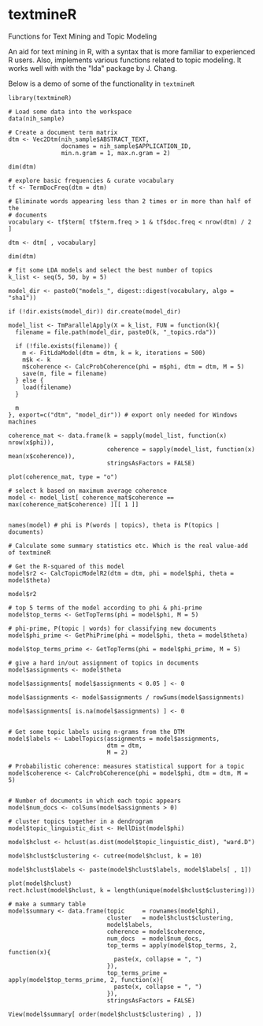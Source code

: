 # textmineR
Functions for Text Mining and Topic Modeling

An aid for text mining in R, with a syntax that
    is more familiar to experienced R users. Also, implements various functions
    related to topic modeling. It works well with with the "lda" package by J.
    Chang.
    
Below is a demo of some of the functionality in `textmineR`


    library(textmineR)

    # Load some data into the workspace 
    data(nih_sample)
    
    # Create a document term matrix
    dtm <- Vec2Dtm(nih_sample$ABSTRACT_TEXT, 
                   docnames = nih_sample$APPLICATION_ID, 
                   min.n.gram = 1, max.n.gram = 2)
    
    dim(dtm)
    
    # explore basic frequencies & curate vocabulary
    tf <- TermDocFreq(dtm = dtm)
    
    # Eliminate words appearing less than 2 times or in more than half of the
    # documents
    vocabulary <- tf$term[ tf$term.freq > 1 & tf$doc.freq < nrow(dtm) / 2 ]
    
    dtm <- dtm[ , vocabulary]
    
    dim(dtm)
    
    # fit some LDA models and select the best number of topics
    k_list <- seq(5, 50, by = 5)
    
    model_dir <- paste0("models_", digest::digest(vocabulary, algo = "sha1"))
    
    if (!dir.exists(model_dir)) dir.create(model_dir)
    
    model_list <- TmParallelApply(X = k_list, FUN = function(k){
      filename = file.path(model_dir, paste0(k, "_topics.rda"))

      if (!file.exists(filename)) {
        m <- FitLdaModel(dtm = dtm, k = k, iterations = 500)
        m$k <- k
        m$coherence <- CalcProbCoherence(phi = m$phi, dtm = dtm, M = 5)
        save(m, file = filename)
      } else {
        load(filename)
      }
      
      m
    }, export=c("dtm", "model_dir")) # export only needed for Windows machines
    
    coherence_mat <- data.frame(k = sapply(model_list, function(x) nrow(x$phi)), 
                                coherence = sapply(model_list, function(x) mean(x$coherence)), 
                                stringsAsFactors = FALSE)
    
    plot(coherence_mat, type = "o")
    
    # select k based on maximum average coherence
    model <- model_list[ coherence_mat$coherence == max(coherence_mat$coherence) ][[ 1 ]]

    
    names(model) # phi is P(words | topics), theta is P(topics | documents)
    
    # Calculate some summary statistics etc. Which is the real value-add of textmineR
    
    # Get the R-squared of this model
    model$r2 <- CalcTopicModelR2(dtm = dtm, phi = model$phi, theta = model$theta)
    
    model$r2
    
    # top 5 terms of the model according to phi & phi-prime
    model$top_terms <- GetTopTerms(phi = model$phi, M = 5)
    
    # phi-prime, P(topic | words) for classifying new documents
    model$phi_prime <- GetPhiPrime(phi = model$phi, theta = model$theta)
    
    model$top_terms_prime <- GetTopTerms(phi = model$phi_prime, M = 5)
    
    # give a hard in/out assignment of topics in documents
    model$assignments <- model$theta
    
    model$assignments[ model$assignments < 0.05 ] <- 0
    
    model$assignments <- model$assignments / rowSums(model$assignments)
    
    model$assignments[ is.na(model$assignments) ] <- 0
    
    
    # Get some topic labels using n-grams from the DTM
    model$labels <- LabelTopics(assignments = model$assignments, 
                                dtm = dtm,
                                M = 2)
    
    # Probabilistic coherence: measures statistical support for a topic
    model$coherence <- CalcProbCoherence(phi = model$phi, dtm = dtm, M = 5)
    
    
    # Number of documents in which each topic appears
    model$num_docs <- colSums(model$assignments > 0)
    
    # cluster topics together in a dendrogram
    model$topic_linguistic_dist <- HellDist(model$phi)
    
    model$hclust <- hclust(as.dist(model$topic_linguistic_dist), "ward.D")
    
    model$hclust$clustering <- cutree(model$hclust, k = 10)
    
    model$hclust$labels <- paste(model$hclust$labels, model$labels[ , 1])
    
    plot(model$hclust)
    rect.hclust(model$hclust, k = length(unique(model$hclust$clustering)))
    
    # make a summary table
    model$summary <- data.frame(topic     = rownames(model$phi),
                                cluster   = model$hclust$clustering,
                                model$labels,
                                coherence = model$coherence,
                                num_docs  = model$num_docs,
                                top_terms = apply(model$top_terms, 2, function(x){
                                  paste(x, collapse = ", ")
                                }),
                                top_terms_prime = apply(model$top_terms_prime, 2, function(x){
                                  paste(x, collapse = ", ")
                                }),
                                stringsAsFactors = FALSE)
    
    View(model$summary[ order(model$hclust$clustering) , ])
    